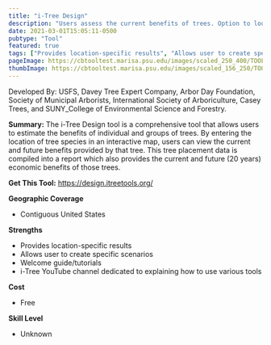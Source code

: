```yaml
---
title: "i-Tree Design"
description: "Users assess the current benefits of trees. Option to look at data for the current year, in 100 years, and then as combined benefits over the next 10 years."
date: 2021-03-01T15:05:11-0500
pubtype: "Tool"
featured: true
tags: ["Provides location-specific results", "Allows user to create specific scenarios", "Welcome guide/tutorials", "i-Tree YouTube channel dedicated to explaining how to use various tools"]
pageImage: https://cbtooltest.marisa.psu.edu/images/scaled_250_400/TOOLID_57.2_ScreenCapture-1.png
thumbImage: https://cbtooltest.marisa.psu.edu/images/scaled_156_250/TOOLID_57.2_ScreenCapture-1.png
---
```

Developed By: USFS, Davey Tree Expert Company, Arbor Day Foundation, Society of Municipal Arborists, International Society of Arboriculture, Casey Trees, and SUNY_College of Environmental Science and Forestry.

**Summary:** The i-Tree Design tool is a comprehensive tool that allows users to estimate the benefits of individual and groups of trees. By entering the location of tree species in an interactive map, users can view the current and future benefits provided by that tree. This tree placement data is compiled into a report which also provides the current and future (20 years) economic benefits of those trees.

__**Get This Tool:**__ https://design.itreetools.org/

__**Geographic Coverage**__
- Contiguous United States

__**Strengths**__
-  Provides location-specific results
-   Allows user to create specific scenarios
-   Welcome guide/tutorials
-   i-Tree YouTube channel dedicated to explaining how to use various tools

__**Cost**__
- Free

__**Skill Level**__
- Unknown
